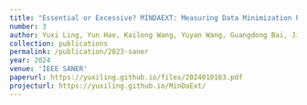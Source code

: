 ```yaml
---
title: "Essential or Excessive? MINDAEXT: Measuring Data Minimization Practices among Browser Extensions"
number: 3
author: Yuxi Ling, Yun Hao, Kailong Wang, Yuyan Wang, Guangdong Bai, Jin Song Dong
collection: publications
permalink: /publication/2023-saner
year: 2024
venue: 'IEEE SANER'
paperurl: https://yuxiling.github.io/files/2024010163.pdf
projecturl: https://yuxiling.github.io/MinDaExt/
---
```

